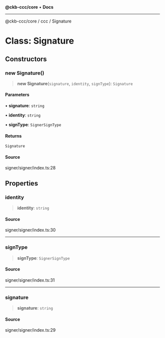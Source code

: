 **@ckb-ccc/core** • **Docs**

***

@ckb-ccc/core / ccc / Signature

# Class: Signature

## Constructors

### new Signature()

> **new Signature**(`signature`, `identity`, `signType`): `Signature`

#### Parameters

• **signature**: `string`

• **identity**: `string`

• **signType**: `SignerSignType`

#### Returns

`Signature`

#### Source

signer/signer/index.ts:28

## Properties

### identity

> **identity**: `string`

#### Source

signer/signer/index.ts:30

***

### signType

> **signType**: `SignerSignType`

#### Source

signer/signer/index.ts:31

***

### signature

> **signature**: `string`

#### Source

signer/signer/index.ts:29
